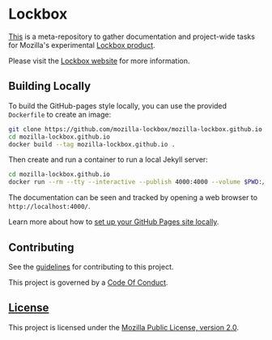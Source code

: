 # Lockbox

[This][repo-link] is a meta-repository to gather documentation and project-wide
tasks for Mozilla's experimental [Lockbox product][org-link].

Please visit the [Lockbox website][website-link] for more information.

## Building Locally ##

To build the GitHub-pages style locally, you can use the provided `Dockerfile` to create an image:

```bash
git clone https://github.com/mozilla-lockbox/mozilla-lockbox.github.io
cd mozilla-lockbox.github.io
docker build --tag mozilla-lockbox.github.io .
```

Then create and run a container to run a local Jekyll server:

```bash
cd mozilla-lockbox.github.io
docker run --rm --tty --interactive --publish 4000:4000 --volume $PWD:/srv/jekyll mozilla-lockbox.github.io
```

The documentation can be seen and tracked by opening a web browser to `http://localhost:4000/`.

Learn more about how to [set up your GitHub Pages site locally](https://help.github.com/articles/setting-up-your-github-pages-site-locally-with-jekyll/).

## Contributing ##

See the [guidelines][contributing-link] for contributing to this project.

This project is governed by a [Code Of Conduct][coc-link].

## [License][license-link]

This project is licensed under the [Mozilla Public License, version 2.0][license-link].

[repo-link]: https://github.com/mozilla-lockbox/mozilla-lockbox.github.io
[org-link]: https://github.com/mozilla-lockbox/
[website-link]: https://mozilla-lockbox.github.io/
[contributing-link]: /contributing.md
[coc-link]: /code_of_conduct.md
[license-link]: /LICENSE
